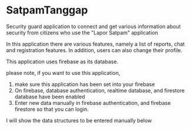 # SatpamTanggap
Security guard application to connect and get various information about security from citizens who use the "Lapor Satpam" application

In this application there are various features, namely a list of reports, chat and registration features. In addition, users can also change their profile.

This application uses firebase as its database.

please note, if you want to use this application,
1. make sure this application has been set into your firebase
2. On firebase, database authentication, realtime database, and firestore database have been enabled
3. Enter new data manually in firebase authentication, and firebase firestore so that you can login.

I will show the data structures to be entered manually below

